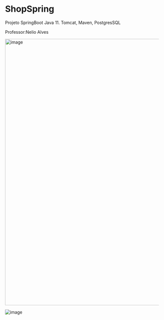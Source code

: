 
# ShopSpring

Projeto SpringBoot Java 11. Tomcat, Maven, PostgresSQL 

Professor:Nelio Alves 

<img width="871" alt="image" src="https://user-images.githubusercontent.com/69875036/179357360-bc5ff6e6-182e-4be6-a5ef-d4f7592e6fc4.png">

![image](https://user-images.githubusercontent.com/69875036/202284658-12e3fc74-899d-4e1e-9cf2-dbaed1c99293.png)

